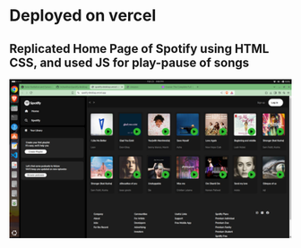 # Deployed on vercel
## Replicated Home Page of Spotify using HTML CSS, and used JS for play-pause of songs
![Interface](images/screenshot-spotify-clone.png)
